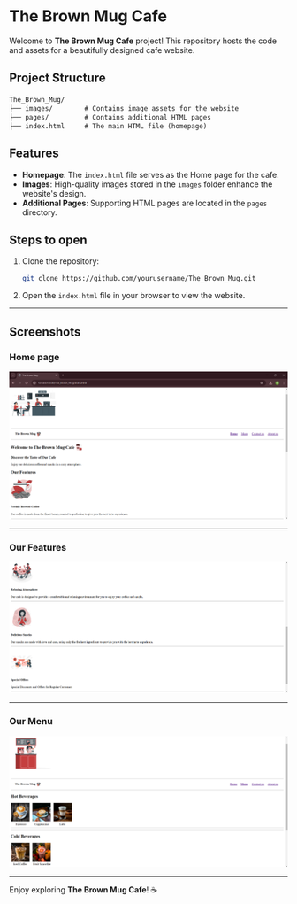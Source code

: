 
# The Brown Mug Cafe

Welcome to **The Brown Mug Cafe** project! This repository hosts the code and assets for a beautifully designed cafe website.

## Project Structure

```
The_Brown_Mug/
├── images/        # Contains image assets for the website
├── pages/         # Contains additional HTML pages
├── index.html     # The main HTML file (homepage)
```

## Features

- **Homepage**: The `index.html` file serves as the Home page for the cafe.
- **Images**: High-quality images stored in the `images` folder enhance the website's design.
- **Additional Pages**: Supporting HTML pages are located in the `pages` directory.

## Steps to open

1. Clone the repository:
   ```bash
   git clone https://github.com/yourusername/The_Brown_Mug.git
   ```
2. Open the `index.html` file in your browser to view the website.
   
---

## Screenshots

### Home page
![Home page](./Screenshot%202025-01-28%20010739.png)

---

### Our Features
![Our Features](./Screenshot%202025-01-28%20010815.png)

---

### Our Menu
![Our Menu](./Screenshot%202025-01-28%20010836.png)

---


Enjoy exploring **The Brown Mug Cafe**! ☕
